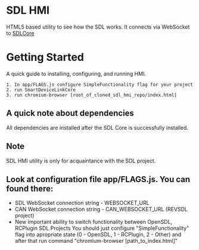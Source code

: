 # SDL HMI

HTML5 based utility to see how the SDL works. It connects via WebSocket to [SDLCore](https://github.com/LuxoftSDL/sdl_core)

# Getting Started
A quick guide to installing, configuring, and running HMI.

	1. In app/FLAGS.js configure SimpleFunctionality flag for your project
	2. run SmartDeviceLinkCore
	3. run chromium-browser [root_of_cloned_sdl_hmi_repo/index.html]

## A quick note about dependencies
All dependencies are installed after the SDL Core is successfully installed.

## Note
SDL HMI utility is only for acquaintance with the SDL project.

## Look at configuration file app/FLAGS.js. You can found there:
 - SDL WebSocket connection string -
WEBSOCKET_URL
 - CAN WebSocket connection string -
CAN_WEBSOCKET_URL (REVSDL project)
 - New important ability to switch functionality between OpenSDL, RCPlugin SDL Projects
    You should just configure "SimpleFunctionality" flag into apropriate state (0 - OpenSDL, 1 - RCPlugin, 2 - Other) and after that run command "chromium-browser [path_to_index.html]"
